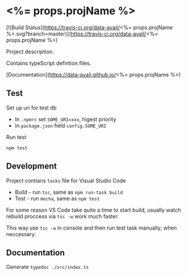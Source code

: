 # <%= props.projName %>

[![Build Status](https://travis-ci.org/data-avail/<%= props.projName %>.svg?branch=master)](https://travis-ci.org/data-avail/<%= props.projName %>)

Project description.

Contains typeScript defintion files. 

[Documentation](https://data-avail.github.io/<%= props.projName %>)

## Test

Set up uri for test db 

+ In `.npmrc` set `SOME_URI=xxx`, higest priority
+ In `package.json` field `config.SOME_URI`

Run test
 
`npm test`

## Development

Project contians `tasks` file for Visual Studio Code

+ Build - run `tsc`, same as `npm run-task build`
+ Test - run `mocha`, same as `npm test`

For some reason VS Code take quite a time to start build,
usually watch rebuild proccess via `tsc -w` work much faster.

This way use `tsc -w` in console and then run test task manually,
when neccessary.   

## Documentation 

Generate `typedoc ./src/index.ts` 